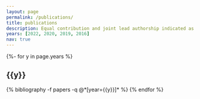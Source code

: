 ```yaml
---
layout: page
permalink: /publications/
title: publications
description: Equal contribution and joint lead authorship indicated as `*`
years: [2022, 2020, 2019, 2016]
nav: true
---
```

<!-- _pages/publications.md -->
<div class="publications">

{%- for y in page.years %}
  <h2 class="year">{{y}}</h2>
  {% bibliography -f papers -q @*[year={{y}}]* %}
{% endfor %}

</div>

